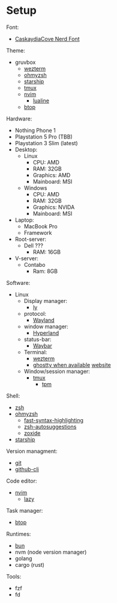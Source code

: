 # Setup

Font:
- [CaskaydiaCove Nerd Font](https://www.nerdfonts.com/)

Theme: 
- gruvbox
    - [wezterm](https://wezfurlong.org/wezterm/colorschemes/g/index.html#gruvboxdark)
    - [ohmyzsh](https://github.com/sbugzu/gruvbox-zsh)
    - [starship](https://github.com/sbugzu/gruvbox-zsh)
    - [tmux](https://github.com/egel/tmux-gruvbox)
    - [nvim](https://github.com/ellisonleao/gruvbox.nvim)
        - [lualine](https://github.com/nvim-lualine/lualine.nvim/blob/master/lua/lualine/themes/gruvbox.lua)
    - [btop](https://github.com/aristocratos/btop/blob/main/themes/gruvbox_dark_v2.theme)
    

Hardware:
- Nothing Phone 1
- Playstation 5 Pro (TBB)
- Playstation 3 Slim (latest)
- Desktop:
    - Linux
        - CPU: AMD
        - RAM: 32GB
        - Graphics: AMD
        - Mainboard: MSI
    - Windows 
        - CPU: AMD
        - RAM: 32GB
        - Graphics: NVIDA
        - Mainboard: MSI
- Laptop:
    - MacBook Pro
    - Framework
- Root-server:
    - Dell ???
        - RAM: 16GB
- V-server:
    - Contabo
        - Ram: 8GB

Software:
- Linux
    - Display manager: 
        - [ly](https://github.com/fairyglade/ly)
    - protocol:
        - [Wayland](https://wayland.freedesktop.org/)
    - window manager: 
        - [Hyperland](https://hyprland.org/)
    - status-bar: 
        - [Waybar](https://github.com/Alexays/Waybar)
    - Terminal:
        - [wezterm](https://wezfurlong.org/)
        - [ghostty when available](https://github.com/ghostty-org) [website](https://mitchellh.com/ghostty)
    - Window/session manager:
        - [tmux](https://github.com/tmux/tmux)
            - [tpm](https://github.com/tmux-plugins/tpm)
        
Shell: 
- [zsh](https://github.com/ohmyzsh/ohmyzsh/wiki/Installing-ZSH)
- [ohmyzsh](https://ohmyz.sh/)
    - [fast-syntax-highlighting](https://github.com/zdharma-continuum/fast-syntax-highlighting)
    - [zsh-autosuggestions](https://github.com/zsh-users/zsh-autosuggestions)
    - [zoxide](https://github.com/ajeetdsouza/zoxide)
- [starship](https://starship.rs/)

Version managment:
- [git](https://git-scm.com/)
- [github-cli](https://cli.github.com/)

Code editor:
- [nvim](https://neovim.io/)
    - [lazy](https://github.com/folke/lazy.nvim)

Task manager:
- [btop](https://github.com/aristocratos/btop)

Runtimes:
- [bun](https://bun.sh/)
- nvm (node version manager)
- golang
- cargo (rust)

Tools:
- fzf
- fd

